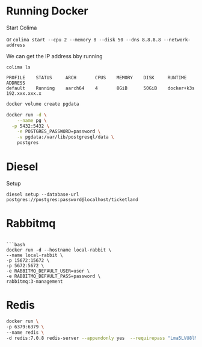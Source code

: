 Running Docker
===

Start Colima

or `colima start --cpu 2 --memory 8 --disk 50 --dns 8.8.8.8 --network-address`

We can get the IP address bby running

`colima ls`

```
PROFILE    STATUS     ARCH       CPUS    MEMORY    DISK     RUNTIME       ADDRESS
default    Running    aarch64    4       8GiB      50GiB    docker+k3s    192.xxx.xxx.x
```

```bash
docker volume create pgdata

docker run -d \
	--name pg \
  -p 5432:5432 \
	-e POSTGRES_PASSWORD=password \
	-v pgdata:/var/lib/postgresql/data \
	postgres
```

Diesel
===

Setup 

`diesel setup --database-url postgres://postgres:password@localhost/ticketland`

Rabbitmq
===

```

```bash
docker run -d --hostname local-rabbit \
--name local-rabbit \
-p 15672:15672 \
-p 5672:5672 \
-e RABBITMQ_DEFAULT_USER=user \
-e RABBITMQ_DEFAULT_PASS=password \
rabbitmq:3-management
```

Redis
===

```bash
docker run \
-p 6379:6379 \
--name redis \
-d redis:7.0.8 redis-server --appendonly yes  --requirepass "Lma5LVU8lMcDRAFwKMLmcUuiIQ+uXaEZIm2eahgr"
```
